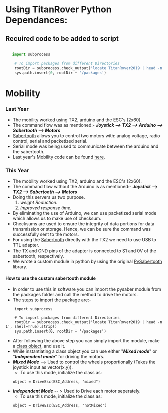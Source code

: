 # Using TitanRover Python Dependances:

## Recuired code to be added to script

```python

   import subprocess

    # To import packages from different Directories
    rootDir = subprocess.check_output('locate TitanRover2019 | head -n 1', shell=True).strip()
    sys.path.insert(0, rootDir + '/packages')
```



# Mobility

### Last Year

- The mobility worked using TX2, arduino and the ESC's (2x60).
- The command flow was as mentioned:-
***Joystick --> TX2 --> Arduino --> Sabertooth --> Motors***
- [Sabertooth](https://www.dimensionengineering.com/products/sabertooth2x60) allows you to control two motors with: analog voltage, radio control, serial and packetized serial.
- Serial mode was being used to communicate between the arduino and the sabertooth.
 - Last year's Mobility code can be found [here](https://github.com/CSUFTitanRover/TitanRover2018/tree/master/rover/core/servers/ArduinoSocketServer).

### This Year

- The mobility worked using TX2, arduino and the ESC's (2x60).
- The command flow without the Arduino is as mentioned:-
***Joystick --> TX2 -->  Sabertooth --> Motors***
- Doing this servers us two purpose.
	1. *weight Reduction.*
	2. *Improved response time.*
- By eliminating the use of Arduino, we can use packetized serial mode which allows us to make use of checksum.
- Checksums are used to ensure the integrity of data portions for data transmission or storage. Hence, we can be sure the command was successfully sent to the motors.
- For using the [Sabertooth](https://www.dimensionengineering.com/products/sabertooth2x60) directly with the TX2 we need to use USB to TTL adapter.
- The TX and GND pins of the adapter is connected to S1 and 0V of the sabertooth, respectively.
- We wrote a custom module in python by using the original [PySabertooth](https://github.com/MomsFriendlyRobotCompany/pysabertooth) library.

#### How to use the custom sabertooth module
- In order to use this in software you can import the pysaber module from the packages folder and call the method to drive the motors.
- The steps to import the package are:-
```
    import subprocess
	
    # To import packages from different Directories
    rootDir = subprocess.check_output('locate TitanRover2019 | head -n 1', shell=True).strip()
    sys.path.insert(0, rootDir + '/packages')
```
- After following the above step you can simply import the module, make a [class object](http://openbookproject.net/thinkcs/python/english3e/classes_and_objects_I.html), and use it.
- While instantiating a class object you can use either "**_Mixed mode_**" or "**_Independent mode_**" for driving the motors.
- **_Mixed Mode_** --> Used to control the wheels proportionally (Takes the joystick input as vector(x,y)).
    - To use this mode, initialize the class as:
    ```
    object = DriveEsc(ESC_Address, "mixed")
    ```
- **_Independent Mode_** -- > Used to Drive each motor seperately.
    - To use this mode, initialize the class as:
    ```
    object = DriveEsc(ESC_Address, "notMixed")
    ```